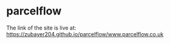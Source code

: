 # parcelflow
The link of the site is live at: https://zubayer204.github.io/parcelflow/www.parcelflow.co.uk
